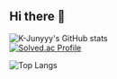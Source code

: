 ## Hi there 👋
![K-Junyyy's GitHub stats](https://github-readme-stats.vercel.app/api?username=sundae0101y&show_icons=true&theme=dark)   
[![Solved.ac Profile](http://mazassumnida.wtf/api/generate_badge?boj=sundae19)](https://solved.ac/sundae19)





![Top Langs](https://github-readme-stats.vercel.app/api/top-langs/?username=sundae0101&layout=compact&theme=dark)
<!--
**sundae0101/sundae0101** is a ✨ _special_ ✨ repository because its `README.md` (this file) appears on your GitHub profile.

Here are some ideas to get you started:

- 🔭 I’m currently working on ...
- 🌱 I’m currently learning ...
- 👯 I’m looking to collaborate on ...
- 🤔 I’m looking for help with ...
- 💬 Ask me about ...
- 📫 How to reach me: ...
- 😄 Pronouns: ...
- ⚡ Fun fact: ...
-->
